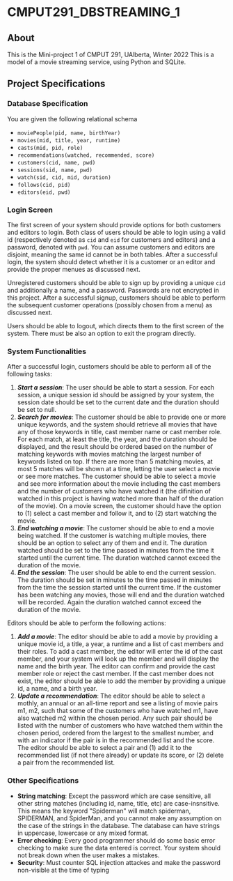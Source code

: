 # CMPUT291_DBSTREAMING_1

## About
This is the Mini-project 1 of CMPUT 291, UAlberta, Winter 2022
This is a model of a movie streaming service, using Python and SQLite.

## Project Specifications

### Database Specification
You are given the following relational schema
- `moviePeople(pid, name, birthYear)`
- `movies(mid, title, year, runtime)`
- `casts(mid, pid, role)`
- `recommendations(watched, recommended, score)`
- `customers(cid, name, pwd)`
- `sessions(sid, name, pwd)`
- `watch(sid, cid, mid, duration)`
- `follows(cid, pid)`
- `editors(eid, pwd)`

### Login Screen
The first screen of your system should provide options for both customers and editors to login. Both class of users should be able to login using a valid id (respectively denoted as `cid` and `eid` for
customers and editors) and a password, denoted with `pwd`. You can assume customers and editors are disjoint, meaning the same id cannot be in both tables. After a successful login, the system should
detect whether it is a customer or an editor and provide the proper menues as discussed next.

Unregistered customers should be able to sign up by providing a unique `cid` and additionally a name, and a password. Passwords are not encrypted in this project. After a successful signup, customers
should be able to perform the subsequent customer operations (possibly chosen from a menu) as discussed next.

Users should be able to logout, which directs them to the first screen of the system. There must be also an option to exit the program directly.

### System Functionalities
After a successful login, customers should be able to perform all of the following tasks:
1. ***Start a session***: The user should be able to start a session. For each session, a unique session id should be assigned by your system, the session date should be set to the current date and the
   duration should be set to null.
2. ***Search for movies***: The customer should be able to provide one or more unique keywords, and the system should retrieve all movies that have any of those keywords in title, cast member name or
   cast member role. For each match, at least the title, the year, and the duration should be displayed, and the result should be ordered based on the number of matching keywords with movies matching
   the largest number of keywords listed on top. If there are more than 5 matching movies, at most 5 matches will be shown at a time, letting the user select a movie or see more matches. The customer
   should be able to select a movie and see more information about the movie including the cast members and the number of customers who have watched it (the difinition of watched in this project is
   having watched more than half of the duration of the movie). On a movie screen, the customer should have the option to (1) select a cast member and follow it, and to (2) start watching the movie.
3. ***End watching a movie***: The customer should be able to end a movie being watched. If the customer is watching multiple movies, there should be an option to select any of them and end it. The
   duration watched should be set to the time passed in minutes from the time it started until the current time. The duration watched cannot exceed the duration of the movie.
4. ***End the session***: The user should be able to end the current session. The duration should be set in minutes to the time passed in minutes from the time the session started until the current time.
   If the customer has been watching any movies, those will end and the duration watched will be recorded. Again the duration watched cannot exceed the duration of the movie.

Editors should be able to perform the following actions:
1. ***Add a movie***: The editor should be able to add a movie by providing a unique movie id, a title, a year, a runtime and a list of cast members and their roles. To add a cast member, the editor
   will enter the id of the cast member, and your system will look up the member and will display the name and the birth year. The editor can confirm and provide the cast member role or reject the cast
   member. If the cast member does not exist, the editor should be able to add the member by providing a unique id, a name, and a birth year.
2. ***Update a recommendation***: The editor should be able to select a mothly, an annual or an all-time report and see a listing of movie pairs m1, m2, such that some of the customers who have watched m1,
   have also watched m2 within the chosen period. Any such pair should be listed with the number of customers who have watched them within the chosen period, ordered from the largest to the smallest number,
   and with an indicator if the pair is in the recommended list and the score. The editor should be able to select a pair and (1) add it to the recommended list (if not there already) or update its score,
   or (2) delete a pair from the recommended list.

### Other Specifications
- **String matching**: Except the password which are case sensitive, all other string matches (including id, name, title, etc) are case-insnsitive. This means the keyword "Spiderman" will match spiderman,
  SPIDERMAN, and SpiderMan, and you cannot make any assumption on the case of the strings in the database. The database can have strings in uppercase, lowercase or any mixed format.
- **Error checking**: Every good programmer should do some basic error checking to make sure the data entered is correct. Your system should not break down when the user makes a mistakes.
- **Security**: Must counter SQL injection attackes and make the password non-visible at the time of typing 